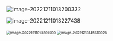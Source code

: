 ![image-20221211013200332](C:\Users\胡晨\AppData\Roaming\Typora\typora-user-images\image-20221211013200332.png)

![image-20221211013227438](C:\Users\胡晨\AppData\Roaming\Typora\typora-user-images\image-20221211013227438.png)

<img src="C:\Users\胡晨\AppData\Roaming\Typora\typora-user-images\image-20221211013301500.png" alt="image-20221211013301500" style="zoom:67%;" />

<img src="C:\Users\胡晨\AppData\Roaming\Typora\typora-user-images\image-20221213145510028.png" alt="image-20221213145510028" style="zoom:67%;" />